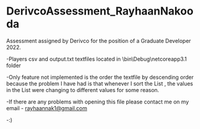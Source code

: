 # DerivcoAssessment_RayhaanNakooda
Assessment assigned by Derivco for the position of a Graduate Developer 2022. 

-Players csv and output.txt textfiles located in \bin\Debug\netcoreapp3.1 folder

-Only feature not implemented is the order the textfile by descending order because the problem I have had is that whenever I sort the List , the values in the List were changing to different values for some reason. 

-If there are any problems with opening this file please contact me on my email - rayhaannak1@gmail.com

-:)
